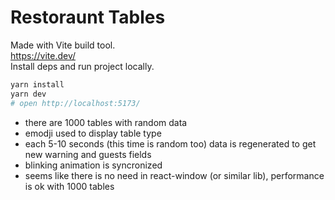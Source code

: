 # Restoraunt Tables

Made with Vite build tool. \
https://vite.dev/ \
Install deps and run project locally. 

```bash
yarn install
yarn dev
# open http://localhost:5173/
```

* there are 1000 tables with random data
* emodji used to display table type 
* each 5-10 seconds (this time is random too) data is regenerated to get new warning and guests fields
* blinking animation is syncronized 
* seems like there is no need in react-window (or similar lib), performance is ok with 1000 tables
